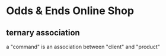 # Odds & Ends Online Shop



## ternary association

a "command" is an association between "client" and "product"